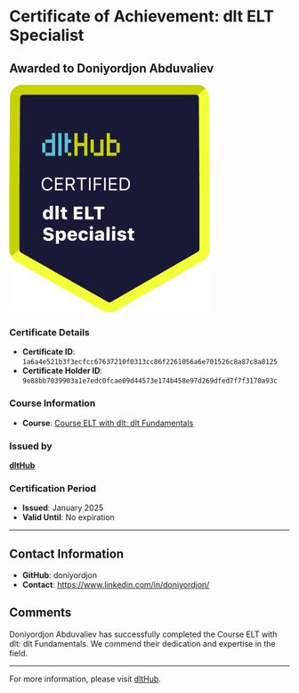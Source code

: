 
# Certificate of Achievement: dlt ELT Specialist

## Awarded to **Doniyordjon Abduvaliev**

![Course Image](../badges/dlt_ELT_specialist.png)

### Certificate Details
- **Certificate ID**: `1a6a4e521b3f3ecfcc67637210f0313cc86f2261056a6e701526c8a87c8a8125`
- **Certificate Holder ID**: `9e88bb7039903a1e7edc0fcae09d44573e174b458e97d269dfed7f7f3170a93c`

### Course Information
- **Course**: [Course ELT with dlt: dlt Fundamentals](https://github.com/dlt-hub/dlthub-education/tree/main/courses/dlt_fundamentals_dec_2024)

### Issued by
[**dltHub**](https://dlthub.com/) 

### Certification Period
- **Issued**: January 2025
- **Valid Until**: No expiration

---

## Contact Information
- **GitHub**: doniyordjon
- **Contact**: https://www.linkedin.com/in/doniyordjon/

## Comments
Doniyordjon Abduvaliev has successfully completed the Course ELT with dlt: dlt Fundamentals. We commend their dedication and expertise in the field.

---

For more information, please visit [dltHub](https://dlthub.com/).
    